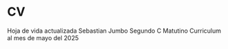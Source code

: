 # CV
Hoja de vida actualizada
Sebastian Jumbo
Segundo C Matutino
Curriculum al mes de mayo del 2025
